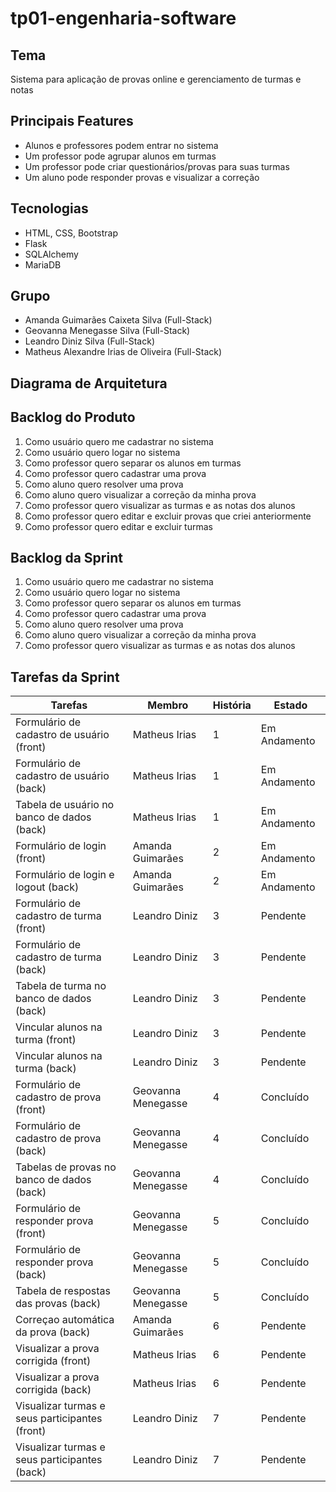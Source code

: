 # tp01-engenharia-software

## Tema  
Sistema para aplicação de provas online e gerenciamento de turmas e notas  

## Principais Features  
* Alunos e professores podem entrar no sistema 
* Um professor pode agrupar alunos em turmas  
* Um professor pode criar questionários/provas para suas turmas  
* Um aluno pode responder provas e visualizar a correção

## Tecnologias  
* HTML, CSS, Bootstrap
* Flask  
* SQLAlchemy
* MariaDB

## Grupo
* Amanda Guimarães Caixeta Silva (Full-Stack)  
* Geovanna Menegasse Silva (Full-Stack)  
* Leandro Diniz Silva (Full-Stack)  
* Matheus Alexandre Irias de Oliveira (Full-Stack)

## Diagrama de Arquitetura  


## Backlog do Produto
1. Como usuário quero me cadastrar no sistema
2. Como usuário quero logar no sistema
3. Como professor quero separar os alunos em turmas
4. Como professor quero cadastrar uma prova
5. Como aluno quero resolver uma prova
6. Como aluno quero visualizar a correção da minha prova
7. Como professor quero visualizar as turmas e as notas dos alunos
8. Como professor quero editar e excluir provas que criei anteriormente
9. Como professor quero editar e excluir turmas

## Backlog da Sprint
1. Como usuário quero me cadastrar no sistema
2. Como usuário quero logar no sistema
3. Como professor quero separar os alunos em turmas
4. Como professor quero cadastrar uma prova
5. Como aluno quero resolver uma prova
6. Como aluno quero visualizar a correção da minha prova
7. Como professor quero visualizar as turmas e as notas dos alunos

## Tarefas da Sprint

|Tarefas                                           |Membro            |História    |Estado        |
|------------------------------------------------- |------------------|------------|--------------|
| Formulário de cadastro de usuário      (front)   |Matheus Irias     |     1      | Em Andamento |
| Formulário de cadastro de usuário       (back)   |Matheus Irias     |     1      | Em Andamento |
| Tabela de usuário no banco de dados     (back)   |Matheus Irias     |     1      | Em Andamento |
| Formulário de login                    (front)   |Amanda Guimarães  |     2      | Em Andamento |
| Formulário de login e logout            (back)   |Amanda Guimarães  |     2      | Em Andamento |
| Formulário de cadastro de turma        (front)   |Leandro Diniz     |     3      |   Pendente   |
| Formulário de cadastro de turma         (back)   |Leandro Diniz     |     3      |   Pendente   |
| Tabela de turma no banco de dados       (back)   |Leandro Diniz     |     3      |   Pendente   |
| Vincular alunos na turma               (front)   |Leandro Diniz     |     3      |   Pendente   |
| Vincular alunos na turma                (back)   |Leandro Diniz     |     3      |   Pendente   |
| Formulário de cadastro de prova        (front)   |Geovanna Menegasse|     4      |   Concluído  |
| Formulário de cadastro de prova         (back)   |Geovanna Menegasse|     4      |   Concluído  |
| Tabelas de provas no banco de dados     (back)   |Geovanna Menegasse|     4      |   Concluído  |
| Formulário de responder prova          (front)   |Geovanna Menegasse|     5      |   Concluído  |
| Formulário de responder prova           (back)   |Geovanna Menegasse|     5      |   Concluído  |
| Tabela de respostas das provas          (back)   |Geovanna Menegasse|     5      |   Concluído  |
| Correçao automática da prova            (back)   |Amanda Guimarães  |     6      |   Pendente   |
| Visualizar a prova corrigida           (front)   |Matheus Irias     |     6      |   Pendente   |
| Visualizar a prova corrigida            (back)   |Matheus Irias     |     6      |   Pendente   |
| Visualizar turmas e seus participantes (front)   |Leandro Diniz     |     7      |   Pendente   |
| Visualizar turmas e seus participantes  (back)   |Leandro Diniz     |     7      |   Pendente   |
